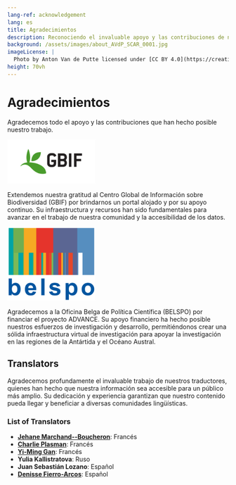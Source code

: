 ```yaml
---
lang-ref: acknowledgement
lang: es
title: Agradecimientos
description: Reconociendo el invaluable apoyo y las contribuciones de nuestros socios, colaboradores, voluntarios y patrocinadores.
background: /assets/images/about_AVdP_SCAR_0001.jpg
imageLicense: |
  Photo by Anton Van de Putte licensed under [CC BY 4.0](https://creativecommons.org/licenses/by/4.0/)
height: 70vh
---
```


# Agradecimientos

Agradecemos todo el apoyo y las contribuciones que han hecho posible nuestro trabajo. 

<img src="/assets/images/logo/gbif-standard-logo-green.png" alt="GBIF logo" width="200">

Extendemos nuestra gratitud al Centro Global de Información sobre Biodiversidad (GBIF) por brindarnos un portal alojado y por su apoyo continuo. Su infraestructura y recursos han sido fundamentales para avanzar en el trabajo de nuestra comunidad y la accesibilidad de los datos.

<img src="/assets/images/logo/belspo.jpg" alt="BELSPO logo" width="200">

Agradecemos a la Oficina Belga de Política Científica (BELSPO) por financiar el proyecto ADVANCE. Su apoyo financiero ha hecho posible nuestros esfuerzos de investigación y desarrollo, permitiéndonos crear una sólida infraestructura virtual de investigación para apoyar la investigación en las regiones de la Antártida y el Océano Austral.

## Translators

Agradecemos profundamente el invaluable trabajo de nuestros traductores, quienes han hecho que nuestra información sea accesible para un público más amplio. Su dedicación y experiencia garantizan que nuestro contenido pueda llegar y beneficiar a diversas comunidades lingüísticas.

### List of Translators

- **[Jehane Marchand--Boucheron](https://orcid.org/0009-0004-3688-874X)**: Francés
- **[Charlie Plasman](https://orcid.org/0009-0007-7519-7417)**: Francés
- **[Yi-Ming Gan](https://orcid.org/0000-0001-7087-2646)**: Francés
- **Yulia Kallistratova**: Ruso
- **Juan Sebastián Lozano**: Español
- **[Denisse Fierro-Arcos](https://orcid.org/0000-0002-5039-6272)**: Español
